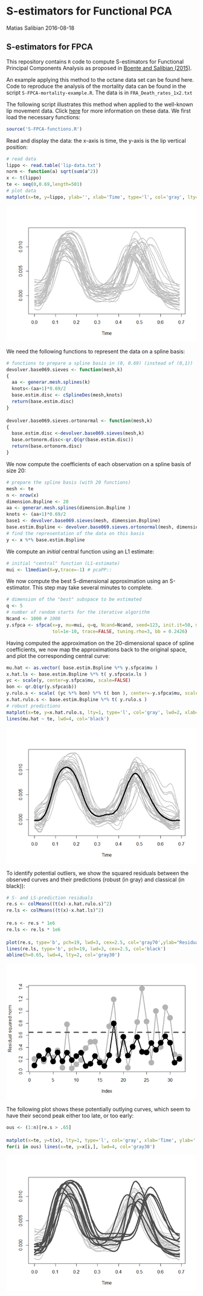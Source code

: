 S-estimators for Functional PCA
================
Matias Salibian
2016-08-18

S-estimators for FPCA
---------------------

This repository contains `R` code to compute S-estimators for Functional Principal Components Analysis as proposed in [Boente and Salibian (2015)](http://dx.doi.org/10.1080/01621459.2014.946991).

An example applying this method to the octane data set can be found here. Code to reproduce the analysis of the mortality data can be found in the script `S-FPCA-mortality-example.R`. The data is in `FRA_Death_rates_1x2.txt`

The following script illustrates this method when applied to the well-known lip movement data. Click [here](http://www.stats.ox.ac.uk/~silverma/fdacasebook/lipemg.html) for more information on these data. We first load the necessary functions:

``` r
source('S-FPCA-functions.R')
```

Read and display the data: the x-axis is time, the y-axis is the lip vertical position:

``` r
# read data
lippo <- read.table('lip-data.txt')
norm <- function(a) sqrt(sum(a^2))
x <- t(lippo)
te <- seq(0,0.69,length=501)
# plot data
matplot(x=te, y=lippo, ylab='', xlab='Time', type='l', col='gray', lty=1, lwd=2)
```

![](README_files/figure-markdown_github/readdata-1.png)

We need the following functions to represent the data on a spline basis:

``` r
# functions to prepare a spline basis in (0, 0.69) (instead of (0,1))
devolver.base069.sieves <- function(mesh,k)
{    
  aa <- generar.mesh.splines(k)
  knots<-(aa+1)*0.69/2
  base.estim.disc <- cSplineDes(mesh,knots)
  return(base.estim.disc)
}

devolver.base069.sieves.ortonormal <- function(mesh,k)
{
  base.estim.disc <-devolver.base069.sieves(mesh,k)
  base.ortonorm.disc<-qr.Q(qr(base.estim.disc))
  return(base.ortonorm.disc)
}
```

We now compute the coefficients of each observation on a spline basis of size 20:

``` r
# prepare the spline basis (with 20 functions)
mesh <- te
n <- nrow(x)
dimension.Bspline <- 20 
aa <- generar.mesh.splines(dimension.Bspline )
knots <- (aa+1)*0.69/2
base1 <- devolver.base069.sieves(mesh, dimension.Bspline)
base.estim.Bspline <- devolver.base069.sieves.ortonormal(mesh, dimension.Bspline)
# find the representation of the data on this basis
y <- x %*% base.estim.Bspline
```

We compute an *initial* central function using an L1 estimate:

``` r
# initial "central" function (L1-estimate)
mui <- l1median(X=y,trace=-1) # pcaPP::
```

We now compute the best 5-dimensional approximation using an S-estimator. This step may take several minutes to complete.

``` r
# dimension of the "best" subspace to be estimated 
q <- 5
# number of random starts for the iterative algorithm
Ncand <- 1000 # 1000
y.sfpca <- sfpca(x=y, mu=mui, q=q, Ncand=Ncand, seed=123, init.it=50, max.it=500, 
                 tol=1e-10, trace=FALSE, tuning.rho=3, bb = 0.2426) 
```

Having computed the approximation on the 20-dimensional space of spline coefficients, we now map the approximations back to the original space, and plot the corresponding central curve:

``` r
mu.hat <- as.vector( base.estim.Bspline %*% y.sfpca$mu )
x.hat.ls <- base.estim.Bspline %*% t( y.sfpca$x.ls ) 
yc <- scale(y, center=y.sfpca$mu, scale=FALSE)
bon <- qr.Q(qr(y.sfpca$b))
y.rulo.s <- scale( (yc %*% bon) %*% t( bon ), center=-y.sfpca$mu, scale=FALSE)
x.hat.rulo.s <- base.estim.Bspline %*% t( y.rulo.s ) 
# robust predictions
matplot(x=te, y=x.hat.rulo.s, lty=1, type='l', col='gray', lwd=2, xlab='Time', ylab='')
lines(mu.hat ~ te, lwd=4, col='black')
```

![](README_files/figure-markdown_github/mapback-1.png)

To identify potential outliers, we show the squared residuals between the observed curves and their predictions (robust (in gray) and classical (in black)):

``` r
# S- and LS-prediction residuals
re.s <- colMeans((t(x)-x.hat.rulo.s)^2)
re.ls <- colMeans((t(x)-x.hat.ls)^2)

re.s <- re.s * 1e6
re.ls <- re.ls * 1e6

plot(re.s, type='b', pch=19, lwd=3, cex=2.5, col='gray70',ylab="Residual squared norm")
lines(re.ls, type='b', pch=19, lwd=3, cex=2.5, col='black')
abline(h=0.65, lwd=4, lty=2, col='gray30')
```

![](README_files/figure-markdown_github/residuals-1.png)

The following plot shows these potentially outlying curves, which seem to have their second peak either too late, or too early:

``` r
ous <- (1:n)[re.s > .65]

matplot(x=te, y=t(x), lty=1, type='l', col='gray', xlab='Time', ylab='', lwd=2)
for(i in ous) lines(x=te, y=x[i,], lwd=4, col='gray30')
```

![](README_files/figure-markdown_github/outliers-1.png)
